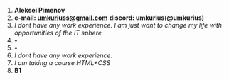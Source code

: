 1. **Aleksei Pimenov**
1. **e-mail: umkuriuss@gmail.com**
   **discord: umkurius(@umkurius)**
1. *I dont have any work experience. I am just want to change my life with opportunities of the IT sphere*
1. **-**
1. **-**
1. *I dont have any work experience.*
1. *I am taking a course HTML+CSS*
1. **B1**
